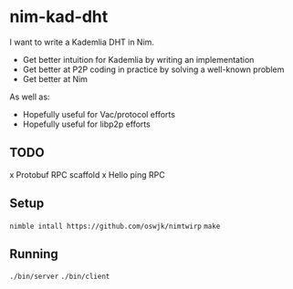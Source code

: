 # nim-kad-dht

I want to write a Kademlia DHT in Nim.

- Get better intuition for Kademlia by writing an implementation
- Get better at P2P coding in practice by solving a well-known problem
- Get better at Nim

As well as:
- Hopefully useful for Vac/protocol efforts
- Hopefully useful for libp2p efforts

## TODO

x Protobuf RPC scaffold
x Hello ping RPC

## Setup

`nimble intall https://github.com/oswjk/nimtwirp`
`make`

## Running

`./bin/server`
`./bin/client`
